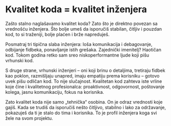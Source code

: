 # Kvalitet koda = kvalitet inženjera

Zašto stalno naglašavamo kvalitet koda? Zato što je direktno povezan sa vrednošću inženjera. Što bolje umeš da isporučiš stabilan, čitljiv i pouzdan kod, to si traženiji, bolje plaćen i brže napreduješ.

Posmatraj tri tipična slaba inženjera: loša komunikacija i debagovanje, odbijanje fidbeka, ponavljanje istih grešaka. Zajednički imenitelj? Haotičan kod. Tokom godina retko sam sreo niskoperformantne ljude koji pišu vrhunski kod.

S druge strane, vrhunski inženjeri – oni koji brinu o detaljima, tretiraju fidbek kao poklon, razmišljaju unapred, imaju empatiju prema korisniku – gotovo uvek pišu odličan kod. To nije slučajnost. Kvalitetan kod zahteva iste vrline koje čine i kvalitetnog profesionalca: proaktivnost, odgovornost, poštovanje kolega, jasnu komunikaciju, fokus na korisnika.

Zato kvalitet koda nije samo „tehnička“ osobina. On je odraz vrednosti koje gajiš. Kada se trudiš da isporučiš nešto čitljivo, stabilno i lako za održavanje, pokazuješ da ti je stalo do tima i korisnika. To je profil inženjera koga svi žele na svom projektu.
